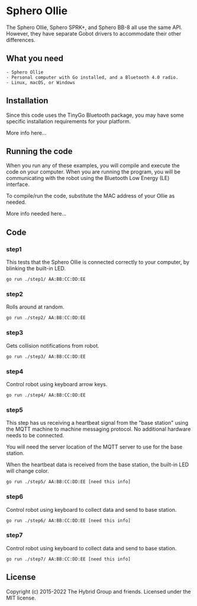 # Sphero Ollie

The Sphero Ollie, Sphero SPRK+, and Sphero BB-8 all use the same API. However,
they have separate Gobot drivers to accommodate their other differences.

## What you need

    - Sphero Ollie
    - Personal computer with Go installed, and a Bluetooth 4.0 radio.
    - Linux, macOS, or Windows

## Installation

Since this code uses the TinyGo Bluetooth package, you may have some specific installation requirements for your platform.

More info here...

## Running the code

When you run any of these examples, you will compile and execute the code on your computer. When you are running the program, you will be communicating with the robot using the Bluetooth Low Energy (LE) interface.

To compile/run the code, substitute the MAC address of your Ollie as needed.

More info needed here...

## Code

### step1

This tests that the Sphero Ollie is connected correctly to your computer, by blinking the built-in LED.

```
go run ./step1/ AA:BB:CC:DD:EE
```

### step2

Rolls around at random.

```
go run ./step2/ AA:BB:CC:DD:EE
```

### step3

Gets collision notifications from robot.

```
go run ./step3/ AA:BB:CC:DD:EE
```

### step4

Control robot using keyboard arrow keys.

```
go run ./step4/ AA:BB:CC:DD:EE
```

### step5

This step has us receiving a heartbeat signal from the "base station" using the MQTT machine to machine messaging protocol. No additional hardware needs to be connected. 

You will need the server location of the MQTT server to use for the base station.

When the heartbeat data is received from the base station, the built-in LED will change color.


```
go run ./step5/ AA:BB:CC:DD:EE [need this info]
```

### step6

Control robot using keyboard to collect data and send to base station.

```
go run ./step6/ AA:BB:CC:DD:EE [need this info]
```

### step7

Control robot using keyboard to collect data and send to base station.

```
go run ./step7/ AA:BB:CC:DD:EE [need this info]
```

## License

Copyright (c) 2015-2022 The Hybrid Group and friends. Licensed under the MIT license.
